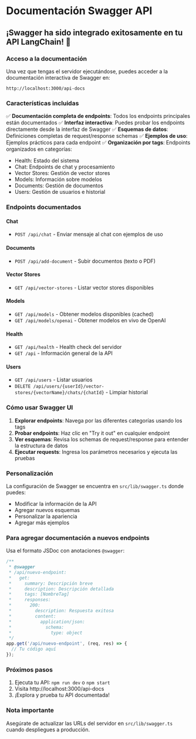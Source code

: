 # Documentación Swagger API

## ¡Swagger ha sido integrado exitosamente en tu API LangChain! 🎉

### Acceso a la documentación

Una vez que tengas el servidor ejecutándose, puedes acceder a la documentación interactiva de Swagger en:

```
http://localhost:3000/api-docs
```

### Características incluidas

✅ **Documentación completa de endpoints**: Todos los endpoints principales están documentados
✅ **Interfaz interactiva**: Puedes probar los endpoints directamente desde la interfaz de Swagger
✅ **Esquemas de datos**: Definiciones completas de request/response schemas
✅ **Ejemplos de uso**: Ejemplos prácticos para cada endpoint
✅ **Organización por tags**: Endpoints organizados en categorías:
- Health: Estado del sistema
- Chat: Endpoints de chat y procesamiento
- Vector Stores: Gestión de vector stores
- Models: Información sobre modelos
- Documents: Gestión de documentos
- Users: Gestión de usuarios e historial

### Endpoints documentados

#### **Chat**
- `POST /api/chat` - Enviar mensaje al chat con ejemplos de uso

#### **Documents**
- `POST /api/add-document` - Subir documentos (texto o PDF)

#### **Vector Stores**
- `GET /api/vector-stores` - Listar vector stores disponibles

#### **Models**
- `GET /api/models` - Obtener modelos disponibles (cached)
- `GET /api/models/openai` - Obtener modelos en vivo de OpenAI

#### **Health**
- `GET /api/health` - Health check del servidor
- `GET /api` - Información general de la API

#### **Users**
- `GET /api/users` - Listar usuarios
- `DELETE /api/users/{userId}/vector-stores/{vectorName}/chats/{chatId}` - Limpiar historial

### Cómo usar Swagger UI

1. **Explorar endpoints**: Navega por las diferentes categorías usando los tags
2. **Probar endpoints**: Haz clic en "Try it out" en cualquier endpoint
3. **Ver esquemas**: Revisa los schemas de request/response para entender la estructura de datos
4. **Ejecutar requests**: Ingresa los parámetros necesarios y ejecuta las pruebas

### Personalización

La configuración de Swagger se encuentra en `src/lib/swagger.ts` donde puedes:
- Modificar la información de la API
- Agregar nuevos esquemas
- Personalizar la apariencia
- Agregar más ejemplos

### Para agregar documentación a nuevos endpoints

Usa el formato JSDoc con anotaciones `@swagger`:

```javascript
/**
 * @swagger
 * /api/nuevo-endpoint:
 *   get:
 *     summary: Descripción breve
 *     description: Descripción detallada
 *     tags: [NombreTag]
 *     responses:
 *       200:
 *         description: Respuesta exitosa
 *         content:
 *           application/json:
 *             schema:
 *               type: object
 */
app.get('/api/nuevo-endpoint', (req, res) => {
  // Tu código aquí
});
```

### Próximos pasos

1. Ejecuta tu API: `npm run dev` o `npm start`
2. Visita http://localhost:3000/api-docs
3. ¡Explora y prueba tu API documentada!

### Nota importante

Asegúrate de actualizar las URLs del servidor en `src/lib/swagger.ts` cuando despliegues a producción. 